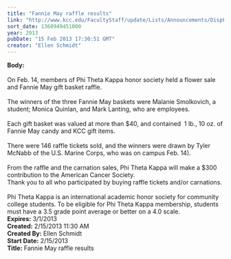 ```yaml
---
title: "Fannie May raffle results"
link: "http://www.kcc.edu/FacultyStaff/update/Lists/Announcements/DispForm.aspx?ID=994"
sort_date: 1360949451000
year: 2013
pubDate: "15 Feb 2013 17:30:51 GMT"
creator: "Ellen Schmidt"
---
```


<div><b>Body:</b> <div class="ExternalClassAA3C6CC81AF84033BD0DAF29A9917645"><div><br />On Feb. 14, members of Phi Theta Kappa honor society held a flower sale and Fannie May gift basket raffle.</div>
<div><br />The winners of the three Fannie May baskets were Malanie Smolkovich, a student; Monica Quinlan, and Mark Lanting, who are employees. </div>
<div> </div>
<div>Each gift basket was valued at more than $40, and contained  1 lb., 10 oz. of Fannie May candy and KCC gift items.</div>
<div> </div>
<div>There were 146 raffle tickets sold, and the winners were drawn by Tyler McNabb of the U.S. Marine Corps, who was on campus Feb. 14). </div>
<div> </div>
<div>From the raffle and the carnation sales, Phi Theta Kappa will make a $300 contribution to the American Cancer Society.</div>
<div>Thank you to all who participated by buying raffle tickets and/or carnations.</div>
<div> </div>
<div>Phi Theta Kappa is an international academic honor society for community college students. To be eligible for Phi Theta Kappa membership, students must have a 3.5 grade point average or better on a 4.0 scale.<br /></div></div></div>
<div><b>Expires:</b> 3/1/2013</div>
<div><b>Created:</b> 2/15/2013 11:30 AM</div>
<div><b>Created By:</b> Ellen Schmidt</div>
<div><b>Start Date:</b> 2/15/2013</div>
<div><b>Title:</b> Fannie May raffle results</div>
